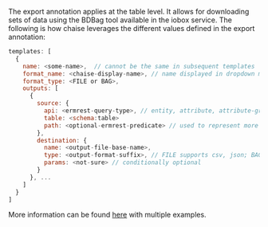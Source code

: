 The export annotation applies at the table level. It allows for downloading sets of data using the BDBag tool available in the iobox service. The following is how chaise leverages the different values defined in the export annotation:
```js
templates: [
  {
    name: <some-name>,  // cannot be the same in subsequent templates
    format_name: <chaise-display-name>, // name displayed in dropdown menu in chaise
    format_type: <FILE or BAG>,
    outputs: [
      {
        source: {
          api: <ermrest-query-type>, // entity, attribute, attribute-group
          table: <schema:table>
          path: <optional-ermrest-predicate> // used to represent more complex queries
        },
        destination: {
          name: <output-file-base-name>,
          type: <output-format-suffix>, // FILE supports csv, json; BAG supports csv, json, fetch(?), download(?)
          params: <not-sure> // conditionally optional
        }
      }, ...
    ]
  }
]
```

More information can be found [here](https://github.com/informatics-isi-edu/ioboxd/blob/master/doc/integration.md) with multiple examples.
